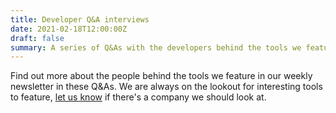 ```yaml
---
title: Developer Q&A interviews
date: 2021-02-18T12:00:00Z
draft: false
summary: A series of Q&As with the developers behind the tools we feature at Console.
---
```


Find out more about the people behind the tools we feature in our weekly
newsletter in these Q&As. We are always on the lookout for interesting tools to
feature, [let us know](mailto:hello@console.dev) if there's a company we should
look at.
